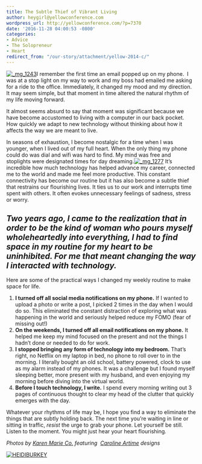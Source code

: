 ```yaml
---
title: The Subtle Thief of Vibrant Living
author: heygirl@yellowconference.com
wordpress_url: http://yellowconference.com/?p=7370
date: '2016-11-28 04:00:53 -0800'
categories:
- Advice
- The Solopreneur
- Heart
redirect_from: "/our-story/attachment/yellow-2014-c/"
---
```


[![_mg_1243](http://yellowconference.com/wp-content/uploads/2016/11/MG_1243-683x1024.jpg)](http://yellowconference.com/wp-content/uploads/2016/11/MG_1243.jpg)I remember the first time an email popped up on my phone.  I was at a stop light on my way to work and my boss had emailed me asking for a ride to the office. Immediately, it changed my mood and my direction. It may seem simple, but that moment in time altered the natural rhythm of my life moving forward.

It almost seems absurd to say that moment was significant because we have become accustomed to living with a computer in our back pocket. How quickly we adapt to new technology without thinking about how it affects the way we are meant to live.

In seasons of exhaustion, I become nostalgic for a time when I was younger, when I lived out of my full heart. When the only thing my phone could do was dial and wifi was hard to find. My mind was free and stoplights were designated times for day dreaming.[![_mg_1277](http://yellowconference.com/wp-content/uploads/2016/11/MG_1277-683x1024.jpg)](http://yellowconference.com/wp-content/uploads/2016/11/MG_1277.jpg) It’s incredible how much technology has helped advance my career, connected me to the world and made me feel more productive. This constant connectivity has become our routine but it has also become a subtle thief that restrains our flourishing lives. It ties us to our work and interrupts time spent with others. It often evokes unnecessary feelings of sadness, stress or worry.

## _**Two years ago, I came to the realization that in order to be the kind of woman who pours myself wholeheartedly into everything, I had to find space in my routine for my heart to be uninhibited.** **For me that meant changing the way I interacted with technology.**_

Here are some of the practical ways I changed my weekly routine to make space for life.

1.  **I turned off all social media notifications on my phone.** If I wanted to upload a photo or write a post, I picked 2 times in the day when I would do so. This eliminated the constant distraction of exploring what was happening in the world and seriously helped reduce my FOMO (fear of missing out!)
2.  **On the weekends, I turned off all email notifications on my phone.** It helped me keep my mind focused on the present and not the things I hadn’t done or needed to do for work.
3.  **I stopped bringing any form of technology into my bedroom.** That’s right, no Netflix on my laptop in bed, no phone to roll over to in the morning. I literally bought an old school, battery powered, clock to use as my alarm instead of my phones. It was a challenge but I found myself sleeping better, more present with my husband, and even enjoying my morning before diving into the virtual world.
4.  **Before I touch technology, I write.** I spend every morning writing out 3 pages of continuous thought to clear my head of the clutter that quickly emerges with the day.

Whatever your rhythms of life may be, I hope you find a way to eliminate the things that are subtly holding back. The next time you’re waiting in line or sitting in traffic, _resist_ the urge to grab your phone. Let yourself be still. Listen to the moment. You might just hear your heart flourishing.

_Photos by [Karen Marie Co.](http://karenmarieco.com/) featuring  [Caroline Artime](http://www.carolineartime.com/about-1) designs_

[![HEIDIBURKEY](http://yellowconference.com/wp-content/uploads/2016/05/HEIDIBURKEY.jpg)](http://www.heidiburkey.com/)
